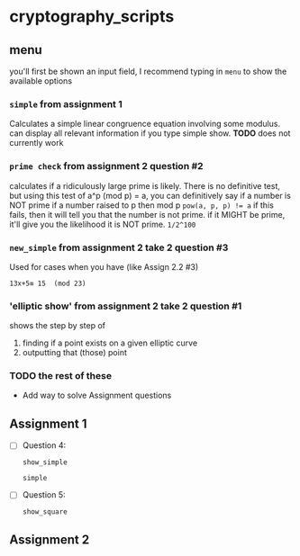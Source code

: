 # cryptography_scripts

## menu 
you'll first be shown an input field, I recommend typing in `menu` to show the available options

### `simple` from assignment 1 
Calculates a simple linear congruence equation involving some modulus. can display all relevant information if you type simple show. __TODO__ does not currently work


### `prime check` from assignment 2 question #2
calculates if a ridiculously large prime is likely. 
There is no definitive test, but using this test of a^p (mod p) = a, you can definitively say if a number is NOT prime if a number raised to p then mod p `pow(a, p, p) != a` 
if this fails, then it will tell you that the number is not prime. if it MIGHT be prime, it'll give you the likelihood it is NOT prime. `1/2^100`

### `new_simple` from assignment 2 take 2 question #3
Used for cases when you have (like Assign 2.2 #3)
```
13x+5≡ 15  (mod 23)
```

### 'elliptic show' from assignment 2 take 2 question #1
shows the step by step of 
1. finding if a point exists on a given elliptic curve
2. outputting that (those) point

### TODO the rest of these
- Add way to solve Assignment questions
## Assignment 1 ##
- [ ] Question 4: 
    ```
    show_simple
    ```
    ```
    simple
    ```
- [ ] Question 5:
    ```
    show_square
    ```
## Assignment 2 ##
